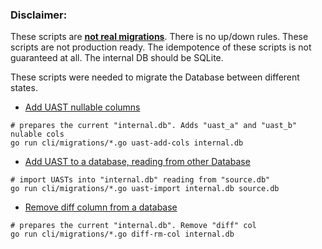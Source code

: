 ### Disclaimer:

These scripts are <u>**not real migrations**</u>. There is no up/down rules. These scripts are not production ready. The idempotence of these scripts is not guaranteed at all. The internal DB should be SQLite.

These scripts were needed to migrate the Database between different states.

- [Add UAST nullable columns](command-UAST-add-columns.go)
```shell
# prepares the current "internal.db". Adds "uast_a" and "uast_b" nulable cols
go run cli/migrations/*.go uast-add-cols internal.db
```

- [Add UAST to a database, reading from other Database](command-UAST-import-from-source-db.go)
```shell
# import UASTs into "internal.db" reading from "source.db"
go run cli/migrations/*.go uast-import internal.db source.db
```

- [Remove diff column from a database](command-diff-remove-column.go)
```shell
# prepares the current "internal.db". Remove "diff" col
go run cli/migrations/*.go diff-rm-col internal.db
```
